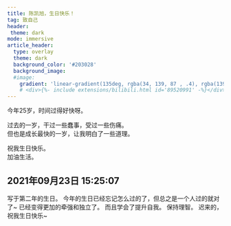 ```yaml
---
title: 陈凯旭，生日快乐！
tag: 致自己
header:
 theme: dark
mode: immersive
article_header:
  type: overlay
  theme: dark
  background_color: '#203028'
  background_image:
  #image:
    gradient: 'linear-gradient(135deg, rgba(34, 139, 87 , .4), rgba(139, 34, 139, .4))'
    # <div>{%- include extensions/bilibili.html id='89520991' -%}</div>
---
```

今年25岁，时间过得好快呀。  

过去的一岁，干过一些蠢事，受过一些伤痛。  
但也是成长最快的一岁，让我明白了一些道理。  

祝我生日快乐。  
加油生活。

## 2021年09月23日 15:25:07
写于第二年的生日。
今年的生日已经忘记怎么过的了，但总之是一个人过的就对了~
已经变得更加的牵强和独立了。
而且学会了提升自我。
保持理智。
迟来的，祝我生日快乐~

